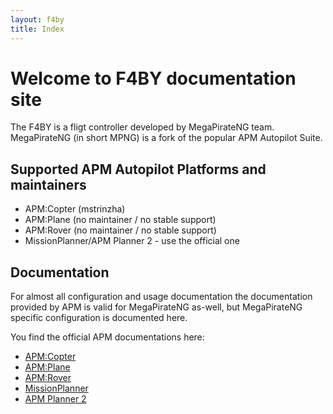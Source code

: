```yaml
---
layout: f4by
title: Index
---
```


# Welcome to F4BY documentation site

The F4BY is a fligt controller developed by MegaPirateNG team. MegaPirateNG (in short MPNG) is a fork of the popular APM Autopilot Suite.

## Supported APM Autopilot Platforms and maintainers

* APM:Copter (mstrinzha)
* APM:Plane (no maintainer / no stable support)
* APM:Rover (no maintainer / no stable support)
* MissionPlanner/APM Planner 2 - use the official one

## Documentation

For almost all configuration and usage documentation the documentation provided by APM is valid for MegaPirateNG as-well, but MegaPirateNG specific configuration is documented here.

You find the official APM documentations here:

* [APM:Copter](http://copter.ardupilot.com/)
* [APM:Plane](http://plane.ardupilot.com/)
* [APM:Rover](http://rover.ardupilot.com/)
* [MissionPlanner](http://planner.ardupilot.com/)
* [APM Planner 2](http://planner2.ardupilot.com/)
